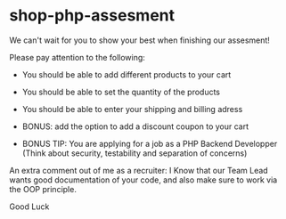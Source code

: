 # shop-php-assesment
We can't wait for you to show your best when finishing our assesment!

Please pay attention to the following:

- You should be able to add different products to your cart
- You should be able to set the quantity of the products
- You should be able to enter your shipping and billing adress

- BONUS: add the option to add a discount coupon to your cart
- BONUS TIP: You are applying for a job as a PHP Backend Developper (Think about security, testability and separation of concerns)

An extra comment out of me as a recruiter: I Know that our Team Lead wants good documentation of your code, and also make sure to work via the OOP principle.

Good Luck
